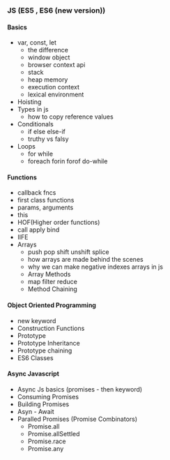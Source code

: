 ### JS (ES5 , ES6 (new version))

#### Basics
  - var, const, let
    - the difference
    - window object
    - browser context api
    - stack
    - heap memory
    - execution context
    - lexical environment
  - Hoisting
  - Types in js
    - how to copy reference values
  - Conditionals
    - if else else-if
    - truthy vs falsy
  - Loops
    - for while
    - foreach forin forof do-while



#### Functions
  - callback fncs
  - first class functions
  - params, arguments
  - this
  - HOF(Higher order functions)
  - call apply bind
  - IIFE
  - Arrays
    - push pop shift unshift splice
    - how arrays are made behind the scenes
    - why we can make negative indexes arrays in js
    - Array Methods
    - map filter reduce
    - Method Chaining



#### Object Oriented Programming
  - new keyword 
  - Construction Functions
  - Prototype
  - Prototype Inheritance
  - Prototype chaining
  - ES6 Classes


#### Async Javascript 
  - Async Js basics (promises - then keyword)
  - Consuming Promises 
  - Building Promises
  - Asyn - Await 
  - Paralled Promises (Promise Combinators)
    - Promise.all
    - Promise.allSettled
    - Promise.race
    - Promise.any

